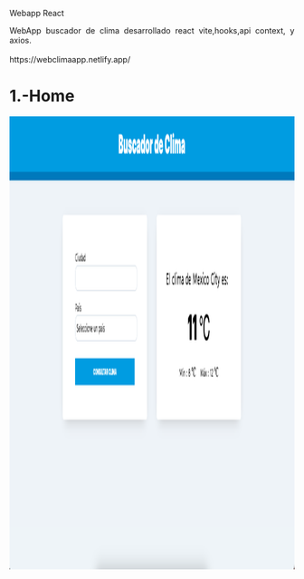Webapp React

<p align="justify">WebApp buscador de clima desarrollado react vite,hooks,api context, y axios.</br></br>
https://webclimaapp.netlify.app/
</p>

# 1.-Home
<img src="https://github.com/elagosq/climaapp/blob/master/reactappclima.png" width="800" height="800" />

